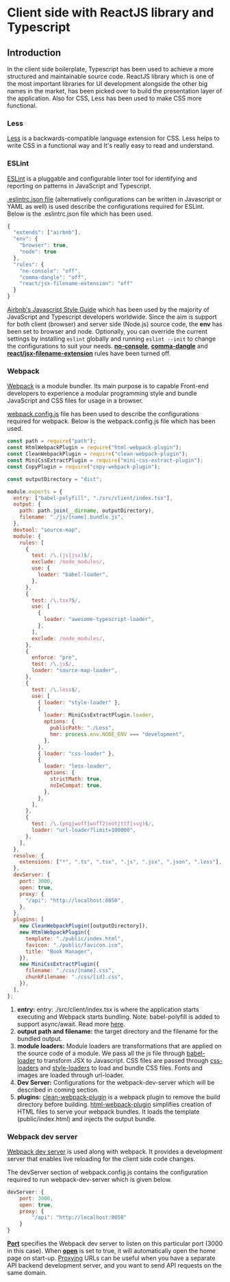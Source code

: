 # Client side with ReactJS library and Typescript

## Introduction

In the client side boilerplate, Typescript has been used to achieve a more structured and maintainable source code. ReactJS library which is one of the most important libraries for UI development alongside the other big names in the market, has been picked over to build the presentation layer of the application. Also for CSS, Less has been used to make CSS more functional.

### Less

[Less](http://lesscss.org/) is a backwards-compatible language extension for CSS. Less helps to write CSS in a functional way and It's really easy to read and understand.

### ESLint

[ESLint](https://eslint.org/) is a pluggable and configurable linter tool for identifying and reporting on patterns in JavaScript and Typescript.

[.eslintrc.json file](<(https://eslint.org/docs/user-guide/configuring)>) (alternatively configurations can be written in Javascript or YAML as well) is used describe the configurations required for ESLint. Below is the .eslintrc.json file which has been used.

```javascript
{
  "extends": ["airbnb"],
  "env": {
    "browser": true,
    "node": true
  },
  "rules": {
    "no-console": "off",
    "comma-dangle": "off",
    "react/jsx-filename-extension": "off"
  }
}
```

[Airbnb's Javascript Style Guide](https://github.com/airbnb/javascript) which has been used by the majority of JavaScript and Typescript developers worldwide. Since the aim is support for both client (browser) and server side (Node.js) source code, the **env** has been set to browser and node.
Optionally, you can override the current settings by installing `eslint` globally and running `eslint --init` to change the configurations to suit your needs. [**no-console**](https://eslint.org/docs/rules/no-console), [**comma-dangle**](https://eslint.org/docs/rules/comma-dangle) and [**react/jsx-filename-extension**](https://github.com/yannickcr/eslint-plugin-react/blob/master/docs/rules/jsx-filename-extension.md) rules have been turned off.

### Webpack

[Webpack](https://webpack.js.org/) is a module bundler. Its main purpose is to capable Front-end developers to experience a modular programming style and bundle JavaScript and CSS files for usage in a browser.

[webpack.config.js](https://webpack.js.org/configuration/) file has been used to describe the configurations required for webpack. Below is the webpack.config.js file which has been used.

```javascript
const path = require("path");
const HtmlWebpackPlugin = require("html-webpack-plugin");
const CleanWebpackPlugin = require("clean-webpack-plugin");
const MiniCssExtractPlugin = require("mini-css-extract-plugin");
const CopyPlugin = require("copy-webpack-plugin");

const outputDirectory = "dist";

module.exports = {
  entry: ["babel-polyfill", "./src/client/index.tsx"],
  output: {
    path: path.join(__dirname, outputDirectory),
    filename: "./js/[name].bundle.js",
  },
  devtool: "source-map",
  module: {
    rules: [
      {
        test: /\.(js|jsx)$/,
        exclude: /node_modules/,
        use: {
          loader: "babel-loader",
        },
      },
      {
        test: /\.tsx?$/,
        use: [
          {
            loader: "awesome-typescript-loader",
          },
        ],
        exclude: /node_modules/,
      },
      {
        enforce: "pre",
        test: /\.js$/,
        loader: "source-map-loader",
      },
      {
        test: /\.less$/,
        use: [
          { loader: "style-loader" },
          {
            loader: MiniCssExtractPlugin.loader,
            options: {
              publicPath: "./Less",
              hmr: process.env.NODE_ENV === "development",
            },
          },
          { loader: "css-loader" },
          {
            loader: "less-loader",
            options: {
              strictMath: true,
              noIeCompat: true,
            },
          },
        ],
      },
      {
        test: /\.(png|woff|woff2|eot|ttf|svg)$/,
        loader: "url-loader?limit=100000",
      },
    ],
  },
  resolve: {
    extensions: ["*", ".ts", ".tsx", ".js", ".jsx", ".json", ".less"],
  },
  devServer: {
    port: 3000,
    open: true,
    proxy: {
      "/api": "http://localhost:8050",
    },
  },
  plugins: [
    new CleanWebpackPlugin([outputDirectory]),
    new HtmlWebpackPlugin({
      template: "./public/index.html",
      favicon: "./public/favicon.ico",
      title: "Book Manager",
    }),
    new MiniCssExtractPlugin({
      filename: "./css/[name].css",
      chunkFilename: "./css/[id].css",
    }),
  ],
};
```

1.  **entry:** entry: ./src/client/index.tsx is where the application starts executing and Webpack starts bundling.
    Note: babel-polyfill is added to support async/await. Read more [here](https://babeljs.io/docs/en/babel-polyfill#usage-in-node-browserify-webpack).
2.  **output path and filename:** the target directory and the filename for the bundled output.
3.  **module loaders:** Module loaders are transformations that are applied on the source code of a module. We pass all the js file through [babel-loader](https://github.com/babel/babel-loader) to transform JSX to Javascript. CSS files are passed through [css-loaders](https://github.com/webpack-contrib/css-loader) and [style-loaders](https://github.com/webpack-contrib/style-loader) to load and bundle CSS files. Fonts and images are loaded through url-loader.
4.  **Dev Server:** Configurations for the webpack-dev-server which will be described in coming section.
5.  **plugins:** [clean-webpack-plugin](https://github.com/johnagan/clean-webpack-plugin) is a webpack plugin to remove the build directory before building. [html-webpack-plugin](https://github.com/jantimon/html-webpack-plugin) simplifies creation of HTML files to serve your webpack bundles. It loads the template (public/index.html) and injects the output bundle.

### Webpack dev server

[Webpack dev server](https://webpack.js.org/configuration/dev-server/) is used along with webpack. It provides a development server that enables live reloading for the client side code changes.

The devServer section of webpack.config.js contains the configuration required to run webpack-dev-server which is given below.

```javascript
devServer: {
    port: 3000,
    open: true,
    proxy: {
        "/api": "http://localhost:8050"
    }
}
```

[**Port**](https://webpack.js.org/configuration/dev-server/#devserver-port) specifies the Webpack dev server to listen on this particular port (3000 in this case). When [**open**](https://webpack.js.org/configuration/dev-server/#devserver-open) is set to true, it will automatically open the home page on start-up. [Proxying](https://webpack.js.org/configuration/dev-server/#devserver-proxy) URLs can be useful when you have a separate API backend development server, and you want to send API requests on the same domain.
